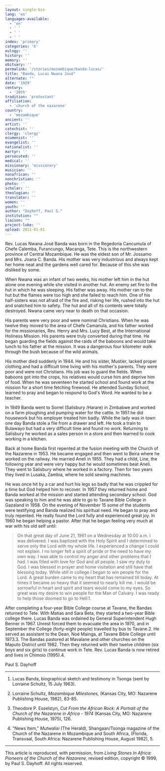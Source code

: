 ```yaml
---
layout: single-bio
lang: 'en'
languages-available:
  - 'en'
  - ' '
  - ' '
  - ' '
index: 'primary'
categories: 'b'
eulogy: ''
history: ''
memory: ''
obituary: ''
permalink: '/stories/mozambique/banda-lucas/'
title: "Banda, Lucas Nwana José"
alternate: ""
date: '1929'
century:
  - '20th'
tradition: 'protestant'
affiliation:
  - 'church of the nazarene'
country:
  - 'mozambique'
ancient: ''
artist: ''
catechist: ''
clergy: 'clergy'
ecumenist: ''
evangelist: ''
nationalist: ''
martyr: ''
persecuted: ''
medical: ''
missionary: 'missionary'
musician: ''
nonafrican: ''
nonchristian: ''
photo: ''
scholar: ''
theologian: ''
translator: ''
women: ''
youth: ''
author: "Dayhoff, Paul S."
institution: ""
liaison: ""
project-luke: ''
upload: 2011-01-01
---
```




Rev. Lucas Nwana José Banda was born in the Regedoria Cancumula of Chefe Calemba, Furancungo, Macanga, Tete. This is the northwestern province of Central Mozambique. He was the eldest son of Mr. Jossamo and Mrs. Joana C. Banda. His mother was very industrious and always kept her home neat and the gardens well cared for. Because of this she was disliked by some.

When Nwana was an infant of two weeks, his mother left him in the hut alone one evening while she visited in another hut. An enemy set fire to the hut in which he was sleeping. His father was away. His mother ran to the hut but the flames were too high and she failed to reach him. One of his half-sisters was not afraid of the fire and, risking her life, rushed into the hut and snatched him to safety. The hut and all of its contents were totally destroyed. Nwana came very near to death on that occasion.

His parents were very poor and were nominal Christians. When he was twelve they moved to the area of Chefe Camanula, and his father worked for the missionaries, Rev. Henry and Mrs. Lucy Best, at the International Holiness Mission. His parents were truly converted during that time. He began guarding the fields against the raids of the baboons and would take lunch to his father at the mission. It was a dangerous four kilometer walk through the bush because of the wild animals.

His mother died suddenly in 1944. He and his sister, Mustier, lacked proper clothing and had a difficult time living with his mother's parents. They were poor and were not Christians.  His job was to guard the fields. When baboons got into the crops, his relatives would curse him and deprive him of food. When he was seventeen he started school and found work at the mission for a short time fetching firewood. He attended Sunday School, learned to pray and began to respond to God's Word. He wanted to be a teacher.

In 1949 Banda went to Sorrel (Salisbury /Harare) in Zimbabwe and worked on a farm ploughing and pumping water for the cattle. In 1951 he did housework but his employer treated him badly. While the lady was in town one day Banda stole a file from a drawer and left. He took a train to Bulawayo but had a very difficult time and found no work. Returning to Salisbury he worked as a sales person in a store and then learned to cook working in a kitchen.

Back at home Banda first repented at the fusion meeting with the Church of the Nazarene in 1953. He became engaged and then went to Beira where he worked on the railway. He married Aneli in 1955. They had a child, Line, the following year and were very happy but he would sometimes beat Aneli. They went to Salisbury where he worked in a factory. Then for two years they lived in Lusaka, Zambia, where he sold sewing machines.

He was once hit by a car and hurt his legs so badly that he was crippled for a time but God helped him to recover.  In 1957 they returned home and Banda worked at the mission and started attending secondary school. God was speaking to him and he was able to go to Tavane Bible College in Gazaland in 1958. On the evening of November 15 some of the students were testifying and Banda realized his spiritual need. He began to pray and truly repented. He really found the Lord fully and experienced great joy. In 1960 he began helping a pastor. After that he began feeling very much at war with his old self until:

> On that great day of June 21, 1961 on a Wednesday at 10:00 a.m. I was delivered. I was baptized with the Holy Spirit and I determined to serve only the Lord with my whole life. I experienced a change I could not explain. I no longer felt a spirit of pride or the need to have my own way. I was able to control my anger and other problems that I had. I was filled with love for God and all people. I saw my duty to God. I was blessed in prayer and home visitation and still have that blessing today. While still in college I began to win people for the Lord. A great burden came to my heart that has remained till today. At times it became so heavy that it seemed to nearly kill me. I would be sorrowful in heart and spirit and tears would come to my eyes. So great was my desire to win people for the Man of Calvary. I was ready to help those doomed to go to Hell.1.

After completing a four-year Bible College course at Tavane, the Bandas returned to Tete. With Matias and Sara Beta, they started a two-year Bible college there. Lucas Banda was ordained by General Superintendent Hugh Benner in 1967. Unrest forced them to evacuate the area in 1970, and in September the College (forty-eight people) travelled by bus to Tavane.2.  He served as assistant to the Dean, Noé Mainga, at Tavane Bible College until 1973.3.  The Bandas pastored at Mavalane and other churches on the Maputo District until 1982. Then they returned with their twelve children (six boys and six girls) to continue work in Tete. Rev. Lucas Banda is now retired and lives in Chimoio (1995).4.

Paul S. Dayhoff

---

1. Lucas Banda, biographical sketch and testimony in Tsonga (sent by Lorraine Schultz, 15 July 1963).

2. Lorraine Schultz, *Mozambique Milestones,* (Kansas City, MO: Nazarene Publishing House, 1982), 83-85.

3. Theodore P. Esselstyn, *Cut From the African Rock: A Portrait of the Church of the Nazarene in Africa - 1974* (Kansas City, MO: Nazarene Publishing House, 1975), 126.

4. "News Item," *Mutwalisi* (The Herald), Shangaan/Tsonga magazine of the Church of the Nazarene in Mozambique and South Africa, (Florida, Transvaal, South Africa: Nazarene Publishing House, August 1982), 5.

---

This article is reproduced, with permission, from *Living Stones In Africa: Pioneers of the Church of the Nazarene,* revised edition,  copyright &copy; 1999, by Paul S. Dayhoff.  All rights reserved.
